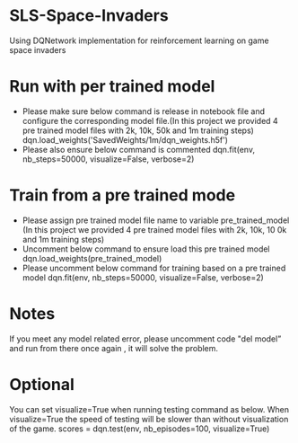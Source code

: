 # SLS-Space-Invaders
Using DQNetwork implementation for reinforcement learning on game space invaders

# Run with per trained model
- Please make sure below command is release in notebook file and configure the corresponding model file.(In this project we provided 4 pre trained model files with 2k, 10k, 50k and 1m training steps)
dqn.load_weights('SavedWeights/1m/dqn_weights.h5f')
- Please also ensure below command is commented
dqn.fit(env, nb_steps=50000, visualize=False, verbose=2)

# Train from a pre trained mode
- Please assign pre trained model file name to variable pre_trained_model (In this project we provided 4 pre trained model files with 2k, 10k, 10 0k and 1m training steps)
- Uncomment below command to ensure load this pre trained model
dqn.load_weights(pre_trained_model)
- Please uncomment below command for training based on a pre trained model
dqn.fit(env, nb_steps=50000, visualize=False, verbose=2)

# Notes
If you meet any model related error, please uncomment code "del model” and run from there once again , it will solve the problem.

# Optional
You can set visualize=True when running testing command as below. When visualize=True the speed of testing will be slower than without visualization of the game.
scores = dqn.test(env, nb_episodes=100, visualize=True)
